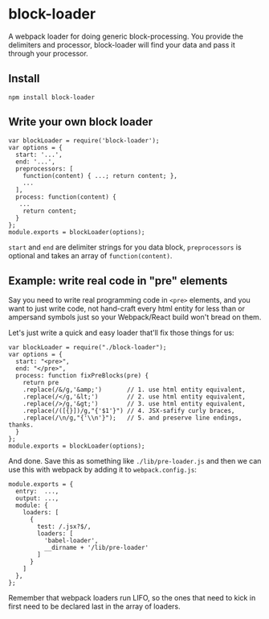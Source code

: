 # block-loader

A webpack loader for doing generic block-processing. You provide the delimiters and processor, block-loader will find your data and pass it through your processor.

## Install
```
npm install block-loader
```

## Write your own block loader
```
var blockLoader = require('block-loader');
var options = {
  start: '...',
  end: '...',
  preprocessors: [
    function(content) { ...; return content; },
    ...
  ],
  process: function(content) {
   ...
    return content;
  }
};
module.exports = blockLoader(options);
```

`start` and `end` are delimiter strings for you data block, `preprocessors` is optional and takes an array of `function(content)`.

## Example: write real code in "pre" elements

Say you need to write real programming code in `<pre>` elements, and you want to just write code, not hand-craft every html entity for less than or ampersand symbols just so your Webpack/React build won't bread on them.

Let's just write a quick and easy loader that'll fix those things for us:

```
var blockLoader = require("./block-loader");
var options = {
  start: "<pre>",
  end: "</pre>",
  process: function fixPreBlocks(pre) {
    return pre
    .replace(/&/g,'&amp;')       // 1. use html entity equivalent,
    .replace(/</g,'&lt;')        // 2. use html entity equivalent,
    .replace(/>/g,'&gt;')        // 3. use html entity equivalent,
    .replace(/([{}])/g,"{'$1'}") // 4. JSX-safify curly braces,
    .replace(/\n/g,"{'\\n'}");   // 5. and preserve line endings, thanks.
  }
};
module.exports = blockLoader(options);
```

And done. Save this as something like `./lib/pre-loader.js` and then we can use this with webpack by adding it to `webpack.config.js`:
```
module.exports = {
  entry:  ...,
  output: ...,
  module: {
    loaders: [
      {
        test: /.jsx?$/,
        loaders: [
          'babel-loader',
          __dirname + '/lib/pre-loader'
        ]
      }
    ]
  },
};

```
Remember that webpack loaders run LIFO, so the ones that need to kick in first need to be declared last in the array of loaders.
